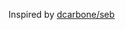 Inspired by [dcarbone/seb](https://github.com/dcarbone/seb/tree/8b417b859612cdf39f48e6beea618cce2416064b)